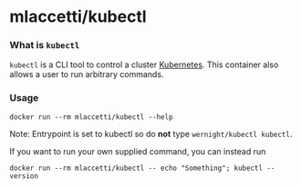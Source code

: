# mlaccetti/kubectl

### What is `kubectl`

`kubectl` is a CLI tool to control a cluster [Kubernetes](http://kubernetes.io/). This container also allows a user to run arbitrary commands.

### Usage
```
docker run --rm mlaccetti/kubectl --help
```

Note: Entrypoint is set to kubectl so do **not** type `wernight/kubectl kubectl`.

If you want to run your own supplied command, you can instead run
```
docker run --rm mlaccetti/kubectl -- echo "Something"; kubectl --version
```
